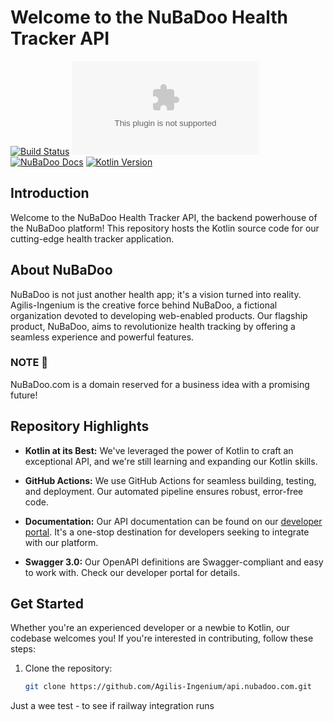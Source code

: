 # Welcome to the NuBaDoo Health Tracker API

[![Build Status](https://img.shields.io/github/workflow/status/Agilis-Ingenium/api.nubadoo.com/Build%20and%20Deploy?style=flat-square)](https://github.com/Agilis-Ingenium/api.nubadoo.com/actions)
[![Coverage](https://img.shields.io/coveralls/github/Agilis-Ingenium/api.nubadoo.com?style=flat-square)](https://coveralls.io/github/Agilis-Ingenium/api.nubadoo.com)
[![NuBaDoo Docs](https://img.shields.io/badge/docs-NuBaDoo%20API-blue?style=flat-square)](http://developer.nubadoo.com)
[![Kotlin Version](https://img.shields.io/badge/kotlin-1.6.0-orange.svg?style=flat-square)](https://kotlinlang.org/)

## Introduction

Welcome to the NuBaDoo Health Tracker API, the backend powerhouse of the NuBaDoo platform! This repository hosts the Kotlin source code for our cutting-edge health tracker application. 

## About NuBaDoo

NuBaDoo is not just another health app; it's a vision turned into reality. Agilis-Ingenium is the creative force behind NuBaDoo, a fictional organization devoted to developing web-enabled products. Our flagship product, NuBaDoo, aims to revolutionize health tracking by offering a seamless experience and powerful features.

### NOTE 📓

NuBaDoo.com is a domain reserved for a business idea with a promising future!

## Repository Highlights

- **Kotlin at its Best:** We've leveraged the power of Kotlin to craft an exceptional API, and we're still learning and expanding our Kotlin skills.

- **GitHub Actions:** We use GitHub Actions for seamless building, testing, and deployment. Our automated pipeline ensures robust, error-free code.

- **Documentation:** Our API documentation can be found on our [developer portal](http://developer.nubadoo.com). It's a one-stop destination for developers seeking to integrate with our platform.

- **Swagger 3.0:** Our OpenAPI definitions are Swagger-compliant and easy to work with. Check our developer portal for details.

## Get Started

Whether you're an experienced developer or a newbie to Kotlin, our codebase welcomes you! If you're interested in contributing, follow these steps:

1. Clone the repository:
   ```bash
   git clone https://github.com/Agilis-Ingenium/api.nubadoo.com.git
   

Just a wee test - to see if railway integration runs
